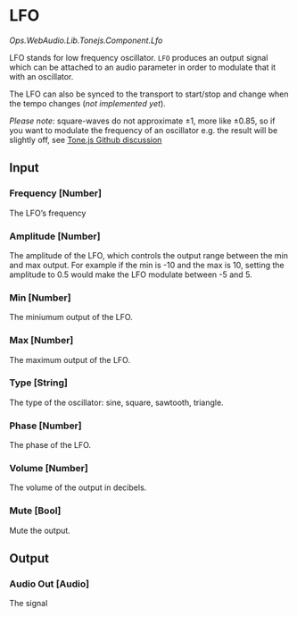 # LFO

*Ops.WebAudio.Lib.Tonejs.Component.Lfo*  

LFO stands for low frequency oscillator. `LFO` produces an output signal which can be attached to an audio parameter in order to modulate that it with an oscillator.  

The LFO can also be synced to the transport to start/stop and change when the tempo changes (*not implemented yet*).

*Please note*: square-waves do not approximate ±1, more like ±0.85, so if you want to modulate the frequency of an oscillator e.g. the result will be slightly off, see [Tone.js Github discussion](https://github.com/Tonejs/Tone.js/issues/125)

## Input

### Frequency [Number]

The LFO’s frequency

### Amplitude [Number]

The amplitude of the LFO, which controls the output range between the min and max output. For example if the min is -10 and the max is 10, setting the amplitude to 0.5 would make the LFO modulate between -5 and 5.

### Min [Number]

The miniumum output of the LFO.

### Max [Number]

The maximum output of the LFO.

### Type [String]

The type of the oscillator: sine, square, sawtooth, triangle.

### Phase [Number]

The phase of the LFO.

### Volume [Number]

The volume of the output in decibels.

### Mute [Bool]

Mute the output.

## Output

### Audio Out [Audio]

The signal